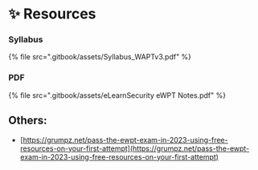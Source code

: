 # ✨ Resources



### Syllabus

{% file src=".gitbook/assets/Syllabus_WAPTv3.pdf" %}

### PDF

{% file src=".gitbook/assets/eLearnSecurity eWPT Notes.pdf" %}

## Others:

* [https://grumpz.net/pass-the-ewpt-exam-in-2023-using-free-resources-on-your-first-attempt](https://grumpz.net/pass-the-ewpt-exam-in-2023-using-free-resources-on-your-first-attempt)
